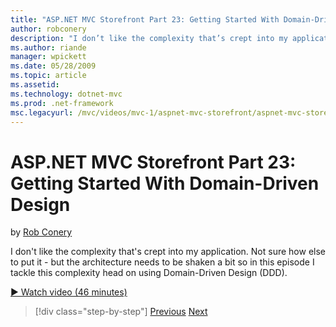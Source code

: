 ```yaml
---
title: "ASP.NET MVC Storefront Part 23: Getting Started With Domain-Driven Design | Microsoft Docs"
author: robconery
description: "I don’t like the complexity that’s crept into my application. Not sure how else to put it - but the architecture needs to be shaken a bit so in this episode..."
ms.author: riande
manager: wpickett
ms.date: 05/28/2009
ms.topic: article
ms.assetid: 
ms.technology: dotnet-mvc
ms.prod: .net-framework
msc.legacyurl: /mvc/videos/mvc-1/aspnet-mvc-storefront/aspnet-mvc-storefront-part-23-getting-started-with-domain-driven-design
---
```

ASP.NET MVC Storefront Part 23: Getting Started With Domain-Driven Design
====================
by [Rob Conery](https://github.com/robconery)

I don't like the complexity that's crept into my application. Not sure how else to put it - but the architecture needs to be shaken a bit so in this episode I tackle this complexity head on using Domain-Driven Design (DDD).

[&#9654; Watch video (46 minutes)](https://channel9.msdn.com/Blogs/ASP-NET-Site-Videos/aspnet-mvc-storefront-part-23-getting-started-with-domain-driven-design)

>[!div class="step-by-step"]
[Previous](aspnet-mvc-storefront-part-22-restructuring-rerouting-and-paypal.md)
[Next](aspnet-mvc-storefront-part-24-finis.md)